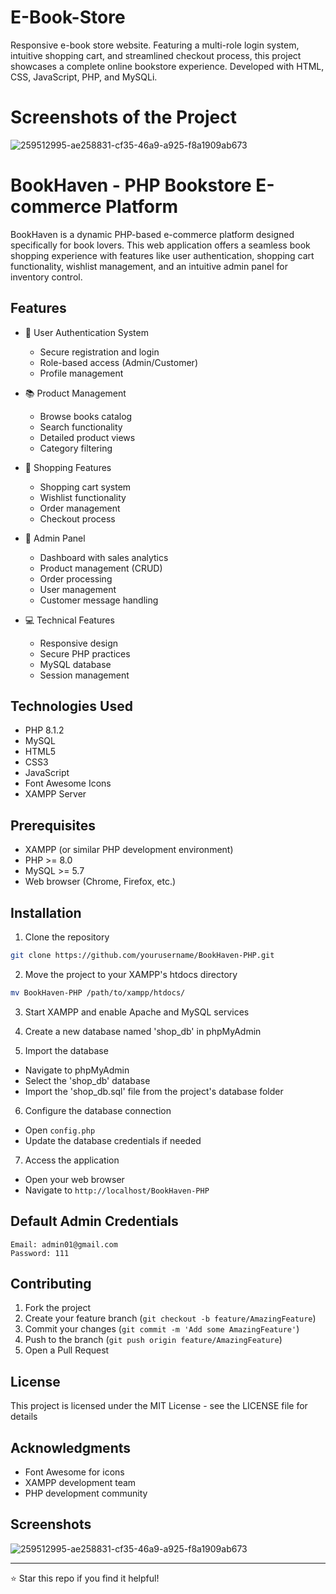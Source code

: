 # E-Book-Store
Responsive e-book store website. Featuring a multi-role login system, intuitive shopping cart, and streamlined checkout process, this project showcases a complete online bookstore experience. Developed with HTML, CSS, JavaScript, PHP, and MySQLi.

# Screenshots of the Project
![259512995-ae258831-cf35-46a9-a925-f8a1909ab673](https://github.com/vaibhavmali-git/E-Book-Store/assets/139566561/4c4aa36f-d06e-46e0-9b9e-b34b72a85486)



# BookHaven - PHP Bookstore E-commerce Platform

BookHaven is a dynamic PHP-based e-commerce platform designed specifically for book lovers. This web application offers a seamless book shopping experience with features like user authentication, shopping cart functionality, wishlist management, and an intuitive admin panel for inventory control.

## Features

- 🔐 User Authentication System
  - Secure registration and login
  - Role-based access (Admin/Customer)
  - Profile management

- 📚 Product Management
  - Browse books catalog
  - Search functionality
  - Detailed product views
  - Category filtering

- 🛒 Shopping Features
  - Shopping cart system
  - Wishlist functionality
  - Order management
  - Checkout process

- 👤 Admin Panel
  - Dashboard with sales analytics
  - Product management (CRUD)
  - Order processing
  - User management
  - Customer message handling

- 💻 Technical Features
  - Responsive design
  - Secure PHP practices
  - MySQL database
  - Session management

## Technologies Used

- PHP 8.1.2
- MySQL
- HTML5
- CSS3
- JavaScript
- Font Awesome Icons
- XAMPP Server

## Prerequisites

- XAMPP (or similar PHP development environment)
- PHP >= 8.0
- MySQL >= 5.7
- Web browser (Chrome, Firefox, etc.)

## Installation

1. Clone the repository
```bash
git clone https://github.com/yourusername/BookHaven-PHP.git
```

2. Move the project to your XAMPP's htdocs directory
```bash
mv BookHaven-PHP /path/to/xampp/htdocs/
```

3. Start XAMPP and enable Apache and MySQL services

4. Create a new database named 'shop_db' in phpMyAdmin

5. Import the database
- Navigate to phpMyAdmin
- Select the 'shop_db' database
- Import the 'shop_db.sql' file from the project's database folder

6. Configure the database connection
- Open `config.php`
- Update the database credentials if needed

7. Access the application
- Open your web browser
- Navigate to `http://localhost/BookHaven-PHP`

## Default Admin Credentials

```
Email: admin01@gmail.com
Password: 111
```

## Contributing

1. Fork the project
2. Create your feature branch (`git checkout -b feature/AmazingFeature`)
3. Commit your changes (`git commit -m 'Add some AmazingFeature'`)
4. Push to the branch (`git push origin feature/AmazingFeature`)
5. Open a Pull Request

## License

This project is licensed under the MIT License - see the LICENSE file for details

## Acknowledgments

- Font Awesome for icons
- XAMPP development team
- PHP development community

## Screenshots

![259512995-ae258831-cf35-46a9-a925-f8a1909ab673](https://github.com/vaibhavmali-git/E-Book-Store/assets/139566561/4c4aa36f-d06e-46e0-9b9e-b34b72a85486)

---
⭐ Star this repo if you find it helpful!


